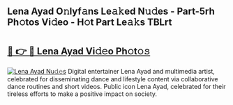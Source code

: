 ## Lena Ayad O𝚗lyf𝚊ns Le𝚊𝚔ed N𝚞𝚍es - Part-5rh Ph𝚘tos Vi𝚍eo - H𝚘t Part Le𝚊𝚔s TBLrt

# <h2><a href="http://hfdve7q.feru.top/?c=Lena+Ayad">🔗 👉 🔴 Lena Ayad Vi𝚍𝚎o Ph𝚘t𝚘𝚜</a></h2>

[![Lena Ayad Nu𝚍𝚎s](https://i.imgur.com/0TWrTi3.gif)](http://hfdve7q.feru.top/?c=Lena+Ayad)
Digital entertainer Lena Ayad and multimedia artist, celebrated for disseminating dance and lifestyle content via collaborative dance routines and short videos. Public icon Lena Ayad, celebrated for their tireless efforts to make a positive impact on society. 
